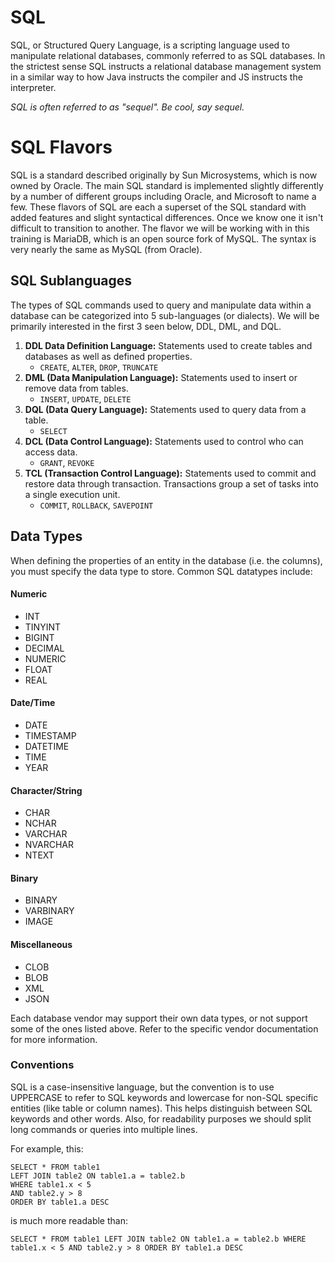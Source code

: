 # SQL
SQL, or Structured Query Language, is a scripting language used to manipulate relational databases, commonly referred to as SQL databases. In the strictest sense SQL instructs a relational database management system in a similar way to how Java instructs the compiler and JS instructs the interpreter.
  
*SQL is often referred to as "sequel". Be cool, say sequel.*
  
# SQL Flavors
SQL is a standard described originally by Sun Microsystems, which is now owned by Oracle. The main SQL standard is implemented slightly differently by a number of different groups including Oracle, and Microsoft to name a few. These flavors of SQL are each a superset of the SQL standard with added features and slight syntactical differences. Once we know one it isn't difficult to transition to another. The flavor we will be working with in this training is MariaDB, which is an open source fork of MySQL. The syntax is very nearly the same as MySQL (from Oracle).

## SQL Sublanguages
The types of SQL commands used to query and manipulate data within a database can be categorized into 5 sub-languages (or dialects). We will be primarily interested in the first 3 seen below, DDL, DML, and DQL. 

1. **DDL Data Definition Language:** Statements used to create tables and databases as well as defined properties.
    * `CREATE`, `ALTER`, `DROP`, `TRUNCATE`
2. **DML (Data Manipulation Language):** Statements used to insert or remove data from tables.
    * `INSERT`, `UPDATE`, `DELETE`
3. **DQL (Data Query Language):** Statements used to query data from a table.
    * `SELECT`
4. **DCL (Data Control Language):** Statements used to control who can access data.
    * `GRANT`, `REVOKE`
5. **TCL (Transaction Control Language):** Statements used to commit and restore data through transaction.  Transactions group a set of tasks into a single execution unit.
    * `COMMIT`, `ROLLBACK`, `SAVEPOINT`

## Data Types

When defining the properties of an entity in the database (i.e. the columns), you must specify the data type to store. Common SQL datatypes include:

#### Numeric
- INT
- TINYINT
- BIGINT
- DECIMAL
- NUMERIC
- FLOAT
- REAL

#### Date/Time
- DATE
- TIMESTAMP
- DATETIME
- TIME
- YEAR

#### Character/String
- CHAR
- NCHAR
- VARCHAR
- NVARCHAR
- NTEXT

#### Binary
- BINARY
- VARBINARY
- IMAGE

#### Miscellaneous
- CLOB
- BLOB
- XML
- JSON

Each database vendor may support their own data types, or not support some of the ones listed above. Refer to the specific vendor documentation for more information.

### Conventions

SQL is a case-insensitive language, but the convention is to use UPPERCASE to refer to SQL keywords and lowercase for non-SQL specific entities (like table or column names). This helps distinguish between SQL keywords and other words. Also, for readability purposes we should split long commands or queries into multiple lines.

For example, this:

```
SELECT * FROM table1
LEFT JOIN table2 ON table1.a = table2.b
WHERE table1.x < 5
AND table2.y > 8
ORDER BY table1.a DESC
```

is much more readable than:

```
SELECT * FROM table1 LEFT JOIN table2 ON table1.a = table2.b WHERE table1.x < 5 AND table2.y > 8 ORDER BY table1.a DESC
```
